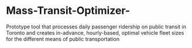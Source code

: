 # Mass-Transit-Optimizer-
Prototype tool that processes daily passenger ridership on public transit in Toronto and creates in-advance, hourly-based, optimal vehicle fleet sizes for the different means of public transportation
